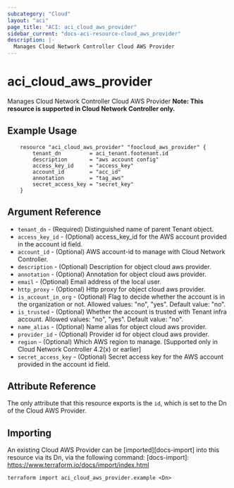 ```yaml
---
subcategory: "Cloud"
layout: "aci"
page_title: "ACI: aci_cloud_aws_provider"
sidebar_current: "docs-aci-resource-cloud_aws_provider"
description: |-
  Manages Cloud Network Controller Cloud AWS Provider
---
```


# aci_cloud_aws_provider

Manages Cloud Network Controller Cloud AWS Provider
<b>Note: This resource is supported in Cloud Network Controller only.</b>

## Example Usage

```hcl
	resource "aci_cloud_aws_provider" "foocloud_aws_provider" {
		tenant_dn         = aci_tenant.footenant.id
		description       = "aws account config"
		access_key_id     = "access_key"
		account_id        = "acc_id"
		annotation        = "tag_aws"
		secret_access_key = "secret_key"
	}
```

## Argument Reference

- `tenant_dn` - (Required) Distinguished name of parent Tenant object.
- `access_key_id` - (Optional) access_key_id for the AWS account provided in the account id field.
- `account_id` - (Optional) AWS account-id to manage with Cloud Network Controller.
- `description` - (Optional) Description for object cloud aws provider.
- `annotation` - (Optional) Annotation for object cloud aws provider.
- `email` - (Optional) Email address of the local user.
- `http_proxy` - (Optional) Http proxy for object cloud aws provider.
- `is_account_in_org` - (Optional) Flag to decide whether the account is in the organization or not.
  Allowed values: "no", "yes". Default value: "no".
- `is_trusted` - (Optional) Whether the account is trusted with Tenant infra account.
  Allowed values: "no", "yes". Default value: "no".
- `name_alias` - (Optional) Name alias for object cloud aws provider.
- `provider_id` - (Optional) Provider id for object cloud aws provider.
- `region` - (Optional) Which AWS region to manage. \[Supported only in Cloud Network Controller 4.2(x) or earlier\]
- `secret_access_key` - (Optional) Secret access key for the AWS account provided in the account id field.

## Attribute Reference

The only attribute that this resource exports is the `id`, which is set to the
Dn of the Cloud AWS Provider.

## Importing

An existing Cloud AWS Provider can be [imported][docs-import] into this resource via its Dn, via the following command:
[docs-import]: https://www.terraform.io/docs/import/index.html

```
terraform import aci_cloud_aws_provider.example <Dn>
```
